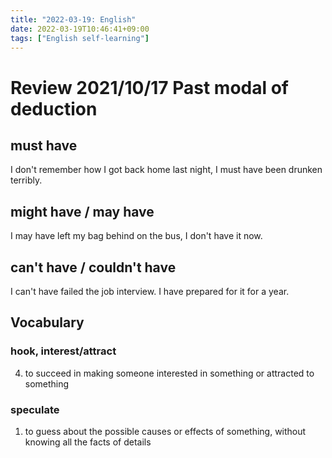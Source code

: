```yaml
---
title: "2022-03-19: English"
date: 2022-03-19T10:46:41+09:00
tags: ["English self-learning"]
---
```

# Review 2021/10/17 Past modal of deduction

## must have
I don't remember how I got back home last night, I must have been drunken terribly.

## might have / may have
I may have left my bag behind on the bus, I don't have it now.

## can't have / couldn't have
I can't have failed the job interview. I have prepared for it for a year.

## Vocabulary
### hook, interest/attract
4. to succeed in making someone interested in something or attracted to something

### speculate
1. to guess about the possible causes or effects of something, without knowing all the facts of details